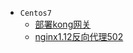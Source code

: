 * `Centos7`
    * [部署kong网关](zh-cn/centos/centos7.6-kong.md)
    * [nginx1.12反向代理502](zh-cn/centos/centos7.6-nginx1.12.md)
